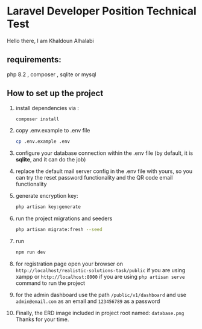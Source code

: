 # Laravel Developer Position Technical Test

Hello there, I am Khaldoun Alhalabi

## requirements:

php 8.2 , composer , sqlite or mysql

## How to set up the project

1. install dependencies via :
    ```bash
   composer install
   ```
2. copy .env.example to .env file
    ```bash 
   cp .env.example .env
    ```

3. configure your database connection within the .env file (by default, it is **sqlite**, and it can do the job)
4. replace the default mail server config in the .env file with yours, so you can try the reset password functionality and
   the QR code email functionality

5. generate encryption key:
    ```bash
   php artisan key:generate
    ```
6. run the project migrations and seeders
    ```bash
   php artisan migrate:fresh --seed
   ```
7. run
    ```bash
   npm run dev
   ```
8. for registration page open your browser on `http://localhost/realistic-solutions-task/public` if you are using xampp
   or `http://localhost:8000` if you are using `php artisan serve` command to run the project
9. for the admin dashboard use the path `/public/v1/dashboard` and use `admin@email.com` as an email and `123456789` as
   a password

10. Finally, the ERD image included in project root named: `database.png`
Thanks for your time.
